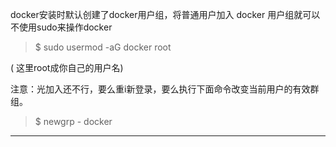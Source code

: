 docker安装时默认创建了docker用户组，将普通用户加入 docker 用户组就可以不使用sudo来操作docker 

> $ sudo usermod -aG docker root

\( 这里root成你自己的用户名\)

注意：光加入还不行，要么重i新登录，要么执行下面命令改变当前用户的有效群组。

> $ newgrp - docker

---



